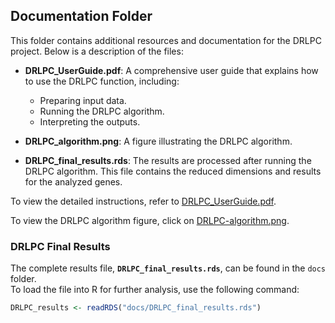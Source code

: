 ## Documentation Folder

This folder contains additional resources and documentation for the DRLPC project. Below is a description of the files:

- **DRLPC_UserGuide.pdf**: A comprehensive user guide that explains how to use the DRLPC function, including:
   - Preparing input data.
   - Running the DRLPC algorithm.
   - Interpreting the outputs.

- **DRLPC_algorithm.png**: A figure illustrating the DRLPC algorithm.

- **DRLPC_final_results.rds**: The results are processed after running the DRLPC algorithm. This file contains the reduced dimensions and results for the analyzed genes.

To view the detailed instructions, refer to [DRLPC_UserGuide.pdf](DRLPC_UserGuide.pdf).

To view the DRLPC algorithm figure, click on [DRLPC-algorithm.png](DRLPC-algorithm.png).


### DRLPC Final Results  
The complete results file, **`DRLPC_final_results.rds`**, can be found in the `docs` folder.  
To load the file into R for further analysis, use the following command:  
```R
DRLPC_results <- readRDS("docs/DRLPC_final_results.rds")


